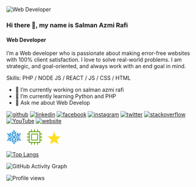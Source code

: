 ![Web Developer](https://z-p3-scontent.fdac12-1.fna.fbcdn.net/v/t39.30808-6/316136110_151991657551957_5681345999305689577_n.jpg?stp=dst-jpg_s960x960&_nc_cat=102&ccb=1-7&_nc_sid=e3f864&_nc_ohc=ii7OPDtGXh4AX_FYhm2&_nc_ht=z-p3-scontent.fdac12-1.fna&oh=00_AfCu8ID2Yj57xPI1NDwhVuXjbFZX2lErr_Bw_chS1d9-xg&oe=637CE904)

### Hi there 👋, my name is Salman Azmi Rafi
#### Web Developer

I’m a Web developer who is passionate about making error-free websites with 100% client satisfaction. I love to solve real-world problems. I am strategic, and goal-oriented, and always work with an end goal in mind.

Skills: PHP / NODE JS / REACT / JS /  CSS / HTML 

- 🔭 I’m currently working on salman azmi rafi 
- 🌱 I’m currently learning Python and PHP 
- 💬 Ask me about Web Develop 


[<img src='https://cdn.jsdelivr.net/npm/simple-icons@3.0.1/icons/github.svg' alt='github' height='40'>](https://github.com/salmanazmirafi)  [<img src='https://cdn.jsdelivr.net/npm/simple-icons@3.0.1/icons/linkedin.svg' alt='linkedin' height='40'>](https://www.linkedin.com/in/salmanazmirafi/)  [<img src='https://cdn.jsdelivr.net/npm/simple-icons@3.0.1/icons/facebook.svg' alt='facebook' height='40'>](https://www.facebook.com/salmanazmirafi)  [<img src='https://cdn.jsdelivr.net/npm/simple-icons@3.0.1/icons/instagram.svg' alt='instagram' height='40'>](https://www.instagram.com/salmanazmirafi/)  [<img src='https://cdn.jsdelivr.net/npm/simple-icons@3.0.1/icons/twitter.svg' alt='twitter' height='40'>](https://twitter.com/salmanazmirafi)  [<img src='https://cdn.jsdelivr.net/npm/simple-icons@3.0.1/icons/stackoverflow.svg' alt='stackoverflow' height='40'>](https://stackoverflow.com/users/salmanazmirafi)  [<img src='https://cdn.jsdelivr.net/npm/simple-icons@3.0.1/icons/youtube.svg' alt='YouTube' height='40'>](https://www.youtube.com/channel/salmanazmirafi)  [<img src='https://cdn.jsdelivr.net/npm/simple-icons@3.0.1/icons/icloud.svg' alt='website' height='40'>](https//www.salmanazmirafi.com)  

<a href='https://archiveprogram.github.com/'><img src='https://raw.githubusercontent.com/acervenky/animated-github-badges/master/assets/acbadge.gif' width='40' height='40'></a> <a href='https://docs.github.com/en/developers'><img src='https://raw.githubusercontent.com/acervenky/animated-github-badges/master/assets/devbadge.gif' width='40' height='40'></a> <a href='https://stars.github.com/'><img src='https://raw.githubusercontent.com/acervenky/animated-github-badges/master/assets/starbadge.gif' width='35' height='35'></a> 

[![Top Langs](https://github-readme-stats.vercel.app/api/top-langs/?username=salmanazmirafi)](https://github.com/anuraghazra/github-readme-stats)

![GitHub Activity Graph](https://activity-graph.herokuapp.com/graph?username=salmanazmirafi)  

![Profile views](https://gpvc.arturio.dev/salmanazmirafi)  
